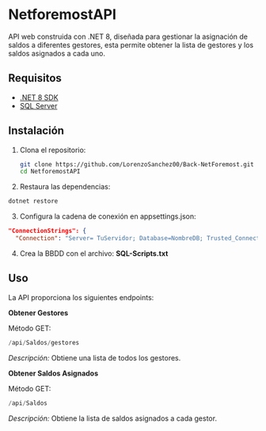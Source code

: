 # NetforemostAPI

API web construida con .NET 8, diseñada para gestionar la asignación de saldos a diferentes gestores, esta permite  obtener la lista de gestores y los saldos asignados a cada uno.

## Requisitos

- [.NET 8 SDK](https://dotnet.microsoft.com/download/dotnet/8.0)
- [SQL Server](https://www.microsoft.com/en-us/sql-server/sql-server-downloads)

## Instalación

1. Clona el repositorio:

   ```bash
   git clone https://github.com/LorenzoSanchez00/Back-NetForemost.git
   cd NetforemostAPI
   ```

2. Restaura las dependencias:

  ```bash
  dotnet restore
  ```

3. Configura la cadena de conexión en appsettings.json:

  ```json
  "ConnectionStrings": {
    "Connection": "Server= TuServidor; Database=NombreDB; Trusted_Connection=True; TrustServerCertificate=True"}
  ```

4. Crea la BBDD con el archivo: **SQL-Scripts.txt**

## Uso

La API proporciona los siguientes endpoints:

**Obtener Gestores**

Método GET:
  ```C#
  /api/Saldos/gestores
  ```

*Descripción:* Obtiene una lista de todos los gestores.

**Obtener Saldos Asignados**

Método GET: 
  ```C#
  /api/Saldos
  ```

*Descripción:* Obtiene la lista de saldos asignados a cada gestor.
